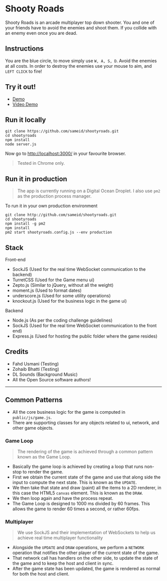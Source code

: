 # Shooty Roads

Shooty Roads is an arcade multiplayer top down shooter. You and one of your friends have to avoid the enemies and shoot them. If you collide with an enemy even once you are dead.

## Instructions

You are the blue circle, to move simply use `W, A, S, D`. Avoid the enemies at all costs. In order to destroy the enemies use your mouse to aim, and `LEFT CLICK` to fire!

## Try it out!

- [Demo](http://104.131.183.120:8080/)
- [Video Demo](https://youtu.be/mA6uXrE4ZlQ)

## Run it locally

```
git clone https://github.com/sameid/shootyroads.git
cd shootyroads
npm install
node server.js
```

Now go to [http://localhost:3000/](http://localhost:3000/) in your favourite browser.
> Tested in Chrome only.

## Run it in production

> The app is currently running on a Digital Ocean Droplet. I also use `pm2` as the production process manager.

To run it in your own production environment
```
git clone http://github.com/sameid/shootyroads.git
cd shootyroads
npm install -g pm2
npm install
pm2 start shootyroads.config.js --env production
```

## Stack

Front-end
- SockJS (Used for the real time WebSocket communication to the backend)
- TurretCSS (Used for the Game menu ui)
- Zepto.js (Similar to jQuery, without all the weight)
- moment.js (Used to format dates)
- underscore.js (Used for some utility operations)
- knockout.js (Used for the business logic in the game ui)

Backend
- Node.js (As per the coding challenge guidelines)
- SockJS (Used for the real time WebSocket communication to the front end)
- Express.js (Used for hosting the public folder where the game resides)

## Credits

- Fahd Usmani (Testing)
- Zohaib Bhatti (Testing)
- DL Sounds (Background Music)
- All the Open Source software authors!

---

## Common Patterns

- All the core business logic for the game is computed in `public/js/game.js`.
- There are supporting classes for any objects related to ui, network, and other game objects.

### Game Loop
> The rendering of the game is achieved through a common pattern known as the Game Loop.
- Basically the game loop is achieved by creating a loop that runs non-stop to render the game.
- First we obtain the current state of the game and use that along side the input to compute the next state. This is known as the `UPDATE`.
- We then take that state and draw (paint) all the items to a 2D renderer, in this case the HTML5 `canvas` element. This is known as the `DRAW`.
- We then loop again and have the process repeat.
- The Game Loop is designed to 1000 ms divided by 60 frames. This allows the game to render 60 times a second, or rather 60fps.

### Multiplayer
> We use SockJS and their implementation of WebSockets to help us achieve real time multiplayer functionality
- Alongside the `UPDATE` and `DRAW` operations, we perform a `NETWORK` operation that notifies the other player of the current state of the game.
- That network call has handlers on the other side, to update the state of the game and to keep the host and client in sync.
- After the game state has been updated, the game is rendered as normal for both the host and client.
